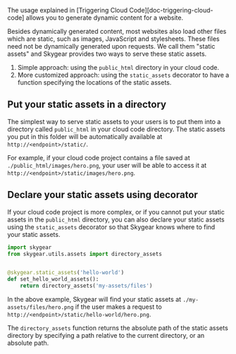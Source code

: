 The usage explained in [Triggering Cloud Code][doc-triggering-cloud-code]
allows you to generate dynamic content for a website.

Besides dynamically generated content,
most websites also load other files which are static,
such as images, JavaScript and stylesheets.
These files need not be dynamically generated upon requests.
We call them "static assets" and Skygear provides two ways
to serve these static assets.

1. Simple approach: using the `public_html` directory in your cloud code.
2. More customized approach: using the `static_assets` decorator to
   have a function specifying the locations of the static assets.

## Put your static assets in a directory

The simplest way to serve static assets to your users is to put them into
a directory called `public_html` in your cloud code directory. The static
assets you put in this folder will be automatically available at
`http://<endpoint>/static/`.

For example, if your cloud code project contains a file saved at
`./public_html/images/hero.png`, your user will be able to access it
at `http://<endpoint>/static/images/hero.png`.

## Declare your static assets using decorator

If your cloud code project is more complex,
or if you cannot put your static assets in the `public_html` directory,
you can also declare your static assets using the `static_assets`
decorator so that Skygear knows where to find your static assets.

```python
import skygear
from skygear.utils.assets import directory_assets


@skygear.static_assets('hello-world')
def set_hello_world_assets():
    return directory_assets('my-assets/files')
```

In the above example,
Skygear will find your static assets at
`./my-assets/files/hero.png` if the user makes a request to
`http://<endpoint>/static/hello-world/hero.png`.

<div class="advanced">

The `directory_assets` function returns the absolute path of the static assets
directory by specifying a path relative to the current directory,
or an absolute path.

</div>
